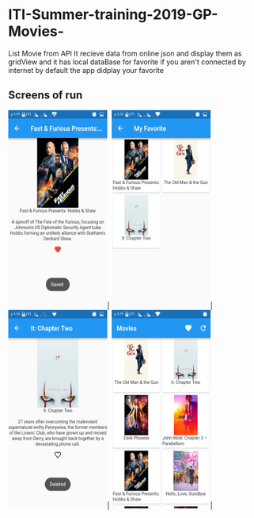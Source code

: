 # ITI-Summer-training-2019-GP-Movies-
List Movie from API
It recieve data from online json and display them as gridView 
and it has local dataBase for favorite 
if you aren't connected by internet by default the app didplay your favorite 

## Screens of run

<img src="ChocienMovie.png" width=200 height=400/>\|
<img src="Favpae.png" width=200 height=400/>\|
<img src="deleteFromloacalDB.png" width=200 height=400/>\|
<img src="mainPage.png" width=200 height=400/>\|







